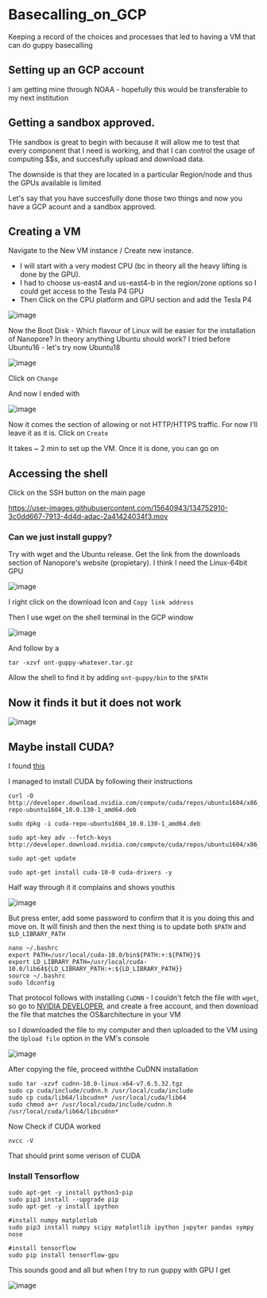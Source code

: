 # Basecalling_on_GCP
Keeping a record of the choices and processes that led to having a VM that can do guppy basecalling


## Setting up an GCP account

I am getting mine through NOAA - hopefully this would be transferable to my next institution

## Getting a sandbox approved. 

THe sandbox is great to begin with because it will allow me to test that every component that I need is working, and that I can control the
usage of computing $$s, and succesfully upload and download data.

The downside is that they are located in a particular Region/node and thus the GPUs available is limited

Let's say that you have succesfully done those two things and now you have a GCP acount and a sandbox approved.

## Creating a VM

Navigate to the New VM instance / Create new instance. 

  * I will start with a very modest CPU (bc in theory all the heavy lifting is done by the GPU). 
  * I had to choose us-east4 and us-east4-b in the region/zone options so I could get access to the Tesla P4 GPU
  * Then Click on the CPU platform and GPU section and add the Tesla P4


 ![image](https://user-images.githubusercontent.com/15640943/134716176-0f222b40-f3e8-483f-80fa-68f95490c6ff.png)
 
 Now the Boot Disk - Which flavour of Linux will be easier for the installation of Nanopore? In theory anything Ubuntu should work?
 I tried before Ubuntu16 - let's try now Ubuntu18
 
 ![image](https://user-images.githubusercontent.com/15640943/134556126-f14bd2b5-72fc-4108-846e-afd8d9fd2651.png)

Click on `Change`

And now I ended with

![image](https://user-images.githubusercontent.com/15640943/134716490-5ab8296e-dbe1-4bbd-9257-44d02193292b.png)


Now it comes the section of allowing or not HTTP/HTTPS traffic. For now I'll leave it as it is. Click on `Create`

It takes ~ 2 min to set up the VM. Once it is done, you can go on

## Accessing the shell 

Click on the SSH button on the main page


https://user-images.githubusercontent.com/15640943/134752910-3c0dd667-7913-4d4d-adac-2a41424034f3.mov




### Can we just install guppy?

Try with wget and the Ubuntu release. Get the link from the downloads section of Nanopore's website (propietary). I think I need the Linux-64bit GPU

![image](https://user-images.githubusercontent.com/15640943/134558607-d4c6c0a0-ddd6-480f-ba9b-638507d35ded.png)

I right click on the download Icon and `Copy link address`

Then I use wget on the shell terminal in the GCP window

![image](https://user-images.githubusercontent.com/15640943/134558944-44d31433-77f0-41b4-8fc4-103ead0958ed.png)


And follow by a 

`tar -xzvf ont-guppy-whatever.tar.gz`

Allow the shell to find it by adding `ont-guppy/bin` to the `$PATH`

## Now it finds it but it does not work

![image](https://user-images.githubusercontent.com/15640943/134560094-9052ca5a-409b-4c62-813a-8e47b07dd3be.png)

## Maybe install CUDA?

I found [this](https://towardsdatascience.com/installing-cuda-on-google-cloud-platform-in-10-minutes-9525d874c8c1)

I managed to install CUDA by following their instructions

```
curl -O http://developer.download.nvidia.com/compute/cuda/repos/ubuntu1604/x86_64/cuda-repo-ubuntu1604_10.0.130-1_amd64.deb

sudo dpkg -i cuda-repo-ubuntu1604_10.0.130-1_amd64.deb

sudo apt-key adv --fetch-keys http://developer.download.nvidia.com/compute/cuda/repos/ubuntu1604/x86_64/7fa2af80.pub

sudo apt-get update

sudo apt-get install cuda-10-0 cuda-drivers -y
```

Half way through it it complains and shows youthis

![image](https://user-images.githubusercontent.com/15640943/134733576-1aae340b-720f-4edc-9020-3499bb44a14a.png)

But press enter, add some password to confirm that it is you doing this and move on. It will finish and then the next thing is to update both `$PATH` and `$LD_LIBRARY_PATH`

```
nano ~/.bashrc
export PATH=/usr/local/cuda-10.0/bin${PATH:+:${PATH}}$ 
export LD_LIBRARY_PATH=/usr/local/cuda-10.0/lib64${LD_LIBRARY_PATH:+:${LD_LIBRARY_PATH}}
source ~/.bashrc
sudo ldconfig
```

That protocol follows with installing `CuDNN` - I couldn't fetch the file with `wget`, so go to [NVIDIA DEVELOPER](https://developer.nvidia.com/user), and create a free account, and then download the file that matches the OS&architecture in your VM


so I downloaded the file to my computer and then uploaded to the VM using the `Upload file` option in the VM's console



![image](https://user-images.githubusercontent.com/15640943/134709535-f77feede-1887-4084-989f-84095c636545.png)

After copying the file, proceed withthe CuDNN installation

```
sudo tar -xzvf cudnn-10.0-linux-x64-v7.6.5.32.tgz
sudo cp cuda/include/cudnn.h /usr/local/cuda/include
sudo cp cuda/lib64/libcudnn* /usr/local/cuda/lib64
sudo chmod a+r /usr/local/cuda/include/cudnn.h /usr/local/cuda/lib64/libcudnn*
```
Now Check if CUDA worked

`nvcc -V`

That should print some verison of CUDA

### Install Tensorflow

```
sudo apt-get -y install python3-pip
sudo pip3 install --upgrade pip
sudo apt-get -y install ipython

#install numpy matplotlob
sudo pip3 install numpy scipy matplotlib ipython jupyter pandas sympy nose

#install tensorflow
sudo pip install tensorflow-gpu
```

This sounds good and all but when I try to run guppy with GPU I get

![image](https://user-images.githubusercontent.com/15640943/134752785-75e26663-1d1d-4991-b7b1-9f24ae7e3ecc.png)








